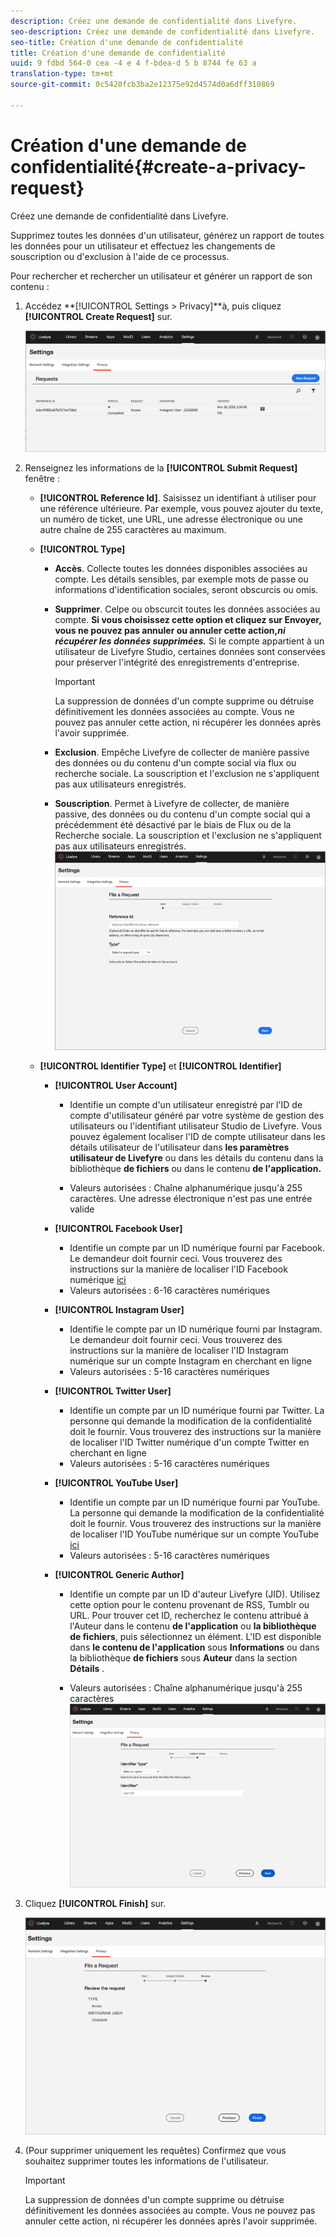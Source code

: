 ```yaml
---
description: Créez une demande de confidentialité dans Livefyre.
seo-description: Créez une demande de confidentialité dans Livefyre.
seo-title: Création d'une demande de confidentialité
title: Création d'une demande de confidentialité
uuid: 9 fdbd 564-0 cea -4 e 4 f-bdea-d 5 b 8744 fe 63 a
translation-type: tm+mt
source-git-commit: 0c5420fcb3ba2e12375e92d4574d0a6dff310869

---
```



# Création d&#39;une demande de confidentialité{#create-a-privacy-request}

Créez une demande de confidentialité dans Livefyre.

Supprimez toutes les données d&#39;un utilisateur, générez un rapport de toutes les données pour un utilisateur et effectuez les changements de souscription ou d&#39;exclusion à l&#39;aide de ce processus.

Pour rechercher et rechercher un utilisateur et générer un rapport de son contenu :

1. Accédez **[!UICONTROL Settings > Privacy]**à, puis cliquez **[!UICONTROL Create Request]** sur.

   ![](assets/privacypage1.png)

1. Renseignez les informations de la **[!UICONTROL Submit Request]** fenêtre :

   * **[!UICONTROL Reference Id]**. Saisissez un identifiant à utiliser pour une référence ultérieure. Par exemple, vous pouvez ajouter du texte, un numéro de ticket, une URL, une adresse électronique ou une autre chaîne de 255 caractères au maximum.
   * **[!UICONTROL Type]**

      * **Accès**. Collecte toutes les données disponibles associées au compte. Les détails sensibles, par exemple mots de passe ou informations d&#39;identification sociales, seront obscurcis ou omis.

      * **Supprimer**. Celpe ou obscurcit toutes les données associées au compte. **Si vous choisissez cette option et cliquez sur Envoyer, vous ne pouvez pas annuler ou annuler cette action,*ni récupérer les données supprimées.*** Si le compte appartient à un utilisateur de Livefyre Studio, certaines données sont conservées pour préserver l&#39;intégrité des enregistrements d&#39;entreprise.

         >[!IMPORTANT]
         >
         >La suppression de données d&#39;un compte supprime ou détruise définitivement les données associées au compte. Vous ne pouvez pas annuler cette action, ni récupérer les données après l&#39;avoir supprimée.

      * **Exclusion**. Empêche Livefyre de collecter de manière passive des données ou du contenu d&#39;un compte social via flux ou recherche sociale. La souscription et l&#39;exclusion ne s&#39;appliquent pas aux utilisateurs enregistrés.
      * **Souscription**. Permet à Livefyre de collecter, de manière passive, des données ou du contenu d&#39;un compte social qui a précédemment été désactivé par le biais de Flux ou de la Recherche sociale. La souscription et l&#39;exclusion ne s&#39;appliquent pas aux utilisateurs enregistrés.
      ![](assets/privacypage2.png)

   * **[!UICONTROL Identifier Type]** et **[!UICONTROL Identifier]**

      * **[!UICONTROL User Account]**

         * Identifie un compte d&#39;un utilisateur enregistré par l&#39;ID de compte d&#39;utilisateur généré par votre système de gestion des utilisateurs ou l&#39;identifiant utilisateur Studio de Livefyre. Vous pouvez également localiser l&#39;ID de compte utilisateur dans les détails utilisateur de l&#39;utilisateur dans **les paramètres** **utilisateur de Livefyre** ou dans les détails du contenu dans la bibliothèque **de fichiers** ou dans le contenu **de l&#39;application.**

         * Valeurs autorisées : Chaîne alphanumérique jusqu&#39;à 255 caractères. Une adresse électronique n&#39;est pas une entrée valide
      * **[!UICONTROL Facebook User]**

         * Identifie un compte par un ID numérique fourni par Facebook. Le demandeur doit fournir ceci. Vous trouverez des instructions sur la manière de localiser l&#39;ID Facebook numérique [ici](https://www.facebook.com/help/1397933243846983?helpref=faq_content)
         * Valeurs autorisées : 6-16 caractères numériques
      * **[!UICONTROL Instagram User]**

         * Identifie le compte par un ID numérique fourni par Instagram. Le demandeur doit fournir ceci. Vous trouverez des instructions sur la manière de localiser l&#39;ID Instagram numérique sur un compte Instagram en cherchant en ligne
         * Valeurs autorisées : 5-16 caractères numériques
      * **[!UICONTROL Twitter User]**

         * Identifie un compte par un ID numérique fourni par Twitter. La personne qui demande la modification de la confidentialité doit le fournir. Vous trouverez des instructions sur la manière de localiser l&#39;ID Twitter numérique d&#39;un compte Twitter en cherchant en ligne
         * Valeurs autorisées : 5-16 caractères numériques
      * **[!UICONTROL YouTube User]**

         * Identifie un compte par un ID numérique fourni par YouTube. La personne qui demande la modification de la confidentialité doit le fournir. Vous trouverez des instructions sur la manière de localiser l&#39;ID YouTube numérique sur un compte YouTube [ici](https://support.google.com/youtube/answer/3250431?hl=en)
         * Valeurs autorisées : 5-16 caractères numériques
      * **[!UICONTROL Generic Author]**

         * Identifie un compte par un ID d&#39;auteur Livefyre (JID). Utilisez cette option pour le contenu provenant de RSS, Tumblr ou URL. Pour trouver cet ID, recherchez le contenu attribué à l&#39;Auteur dans le contenu **de l&#39;application** ou **la bibliothèque de fichiers**, puis sélectionnez un élément. L&#39;ID est disponible dans **le contenu de l&#39;application** sous **Informations** ou dans la bibliothèque **de fichiers** sous **Auteur** dans la section **Détails** .

         * Valeurs autorisées : Chaîne alphanumérique jusqu&#39;à 255 caractères
         ![](assets/privacypage3.png)








1. Cliquez **[!UICONTROL Finish]** sur.

   ![](assets/privacypage4.png)

1. (Pour supprimer uniquement les requêtes) Confirmez que vous souhaitez supprimer toutes les informations de l&#39;utilisateur.

   >[!IMPORTANT]
   >
   >La suppression de données d&#39;un compte supprime ou détruise définitivement les données associées au compte. Vous ne pouvez pas annuler cette action, ni récupérer les données après l&#39;avoir supprimée.

